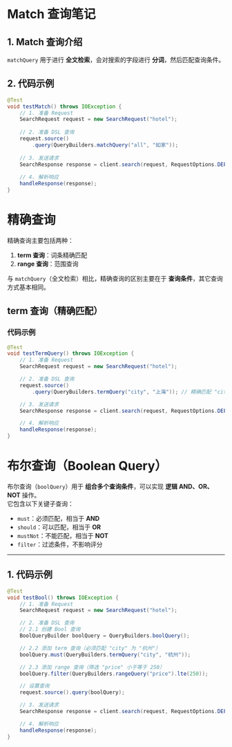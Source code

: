 # Match 查询笔记

## 1. Match 查询介绍
`matchQuery` 用于进行 **全文检索**，会对搜索的字段进行 **分词**，然后匹配查询条件。

## 2. 代码示例

```java
@Test
void testMatch() throws IOException {
    // 1. 准备 Request
    SearchRequest request = new SearchRequest("hotel");
    
    // 2. 准备 DSL 查询
    request.source()
        .query(QueryBuilders.matchQuery("all", "如家"));
    
    // 3. 发送请求
    SearchResponse response = client.search(request, RequestOptions.DEFAULT);
    
    // 4. 解析响应
    handleResponse(response);
}
```

#  精确查询

精确查询主要包括两种：

1. **term 查询**：词条精确匹配  
2. **range 查询**：范围查询  

与 `matchQuery`（全文检索）相比，精确查询的区别主要在于 **查询条件**，其它查询方式基本相同。

## term 查询（精确匹配）

### 代码示例

```java
@Test
void testTermQuery() throws IOException {
    // 1. 准备 Request
    SearchRequest request = new SearchRequest("hotel");

    // 2. 准备 DSL 查询
    request.source()
        .query(QueryBuilders.termQuery("city", "上海")); // 精确匹配 "city" 字段

    // 3. 发送请求
    SearchResponse response = client.search(request, RequestOptions.DEFAULT);

    // 4. 解析响应
    handleResponse(response);
}
```

# 布尔查询（Boolean Query）

布尔查询（`boolQuery`）用于 **组合多个查询条件**，可以实现 **逻辑 AND、OR、NOT** 操作。  
它包含以下关键子查询：
- `must`：必须匹配，相当于 **AND**
- `should`：可以匹配，相当于 **OR**
- `mustNot`：不能匹配，相当于 **NOT**
- `filter`：过滤条件，不影响评分

---

## 1. 代码示例

```java
@Test
void testBool() throws IOException {
    // 1. 准备 Request
    SearchRequest request = new SearchRequest("hotel");

    // 2. 准备 DSL 查询
    // 2.1 创建 Bool 查询
    BoolQueryBuilder boolQuery = QueryBuilders.boolQuery();

    // 2.2 添加 term 查询（必须匹配 "city" 为 "杭州"）
    boolQuery.must(QueryBuilders.termQuery("city", "杭州"));

    // 2.3 添加 range 查询（筛选 "price" 小于等于 250）
    boolQuery.filter(QueryBuilders.rangeQuery("price").lte(250));

    // 设置查询
    request.source().query(boolQuery);

    // 3. 发送请求
    SearchResponse response = client.search(request, RequestOptions.DEFAULT);

    // 4. 解析响应
    handleResponse(response);
}
```
